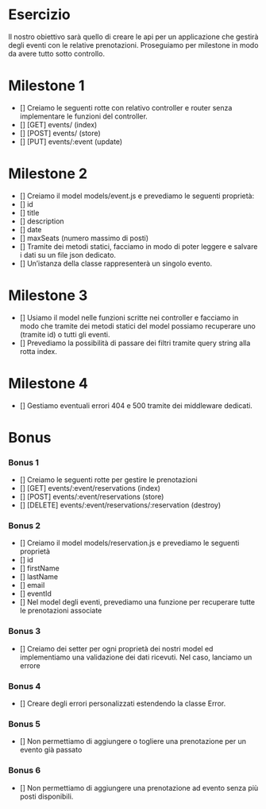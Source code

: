 # Esercizio
Il nostro obiettivo sarà quello di creare le api per un applicazione che gestirà degli eventi con le relative prenotazioni. Proseguiamo per milestone in modo da avere tutto sotto controllo.
 
#  Milestone 1
- [] Creiamo le seguenti rotte con relativo controller e router senza implementare le funzioni del controller.
- [] [GET] events/ (index)
- [] [POST] events/ (store)
- [] [PUT] events/:event (update)

# Milestone 2
- [] Creiamo il model models/event.js e prevediamo le seguenti proprietà:
- [] id
- [] title
- [] description
- [] date
- [] maxSeats (numero massimo di posti)
- [] Tramite dei metodi statici, facciamo in modo di poter leggere e salvare i dati su un file json dedicato.
- [] Un’istanza della classe rappresenterà un singolo evento.
# Milestone 3
- [] Usiamo il model nelle funzioni scritte nei controller e facciamo in modo che tramite dei metodi statici del model possiamo recuperare uno (tramite id) o tutti gli eventi.
- [] Prevediamo la possibilità di passare dei filtri tramite query string alla rotta index.

# Milestone 4
- [] Gestiamo eventuali errori 404 e 500 tramite dei middleware dedicati.

# Bonus
### Bonus 1
- []  Creiamo le seguenti rotte per gestire le prenotazioni
- [] [GET] events/:event/reservations (index)
- [] [POST] events/:event/reservations (store)
- [] [DELETE] events/:event/reservations/:reservation (destroy)

### Bonus 2
- []  Creiamo il model models/reservation.js e prevediamo le seguenti proprietà
- [] id
- [] firstName
- [] lastName
- [] email
- [] eventId
- []  Nel model degli eventi, prevediamo una funzione per recuperare tutte le prenotazioni associate

### Bonus 3
- []  Creiamo dei setter per ogni proprietà dei nostri model ed implementiamo una validazione dei dati ricevuti. Nel caso, lanciamo un errore

### Bonus 4
- []  Creare degli errori personalizzati estendendo la classe Error.

### Bonus 5
- []  Non permettiamo di aggiungere o togliere una prenotazione per un evento già passato

### Bonus 6
- []  Non permettiamo di aggiungere una prenotazione ad evento senza più posti disponibili.

